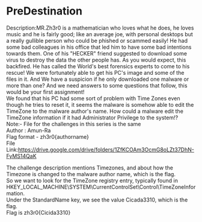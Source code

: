 # PreDestination
Description:MR.Zh3r0 is a mathematician who loves what he does, he loves music and he is fairly good; like an average joe, with personal desktops but a really gullible person who could be phished or scammed easily! He had some bad colleagues in his office that led him to have some bad intentions towards them. One of his "HECKER" friend suggested to download some virus to destroy the data the other people has. As you would expect, this backfired. He has called the World's best forensics experts to come to his rescue! We were fortunately able to get his PC's image and some of the files in it. And We have a suspicion if he only downloaded one malware or more than one? And we need answers to some questions that follow, this would be your first assignment!  
We found that his PC had some sort of problem with Time Zones even though he tries to reset it, it seems the malware is somehow able to edit the TimeZone to the malware author's name. How could a malware edit the TimeZone information if it had Administrator Privilege to the system!?  
Note:- File for the challenges in this series is the same  
Author : Amun-Ra  
Flag format - zh3r0{authorname}  
File Link:https://drive.google.com/drive/folders/1ZfKCOAm3OcmG8oLZt37DhN-FyMS14QaK 

The challenge description mentions Timezones, and about how the Timezone is changed to the malware author name, which is the flag.  
So we want to look for the TimeZone registry entry, typically found in HKEY_LOCAL_MACHINE\SYSTEM\CurrentControlSet\Control\TimeZoneInformation.  
Under the StandardName key, we see the value Cicada3310, which is the flag.  
Flag is zh3r0{Cicida3310}